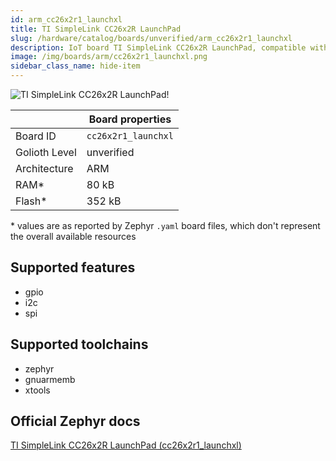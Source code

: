 ```yaml
---
id: arm_cc26x2r1_launchxl
title: TI SimpleLink CC26x2R LaunchPad
slug: /hardware/catalog/boards/unverified/arm_cc26x2r1_launchxl
description: IoT board TI SimpleLink CC26x2R LaunchPad, compatible with Golioth at unverified level.
image: /img/boards/arm/cc26x2r1_launchxl.png
sidebar_class_name: hide-item
---
```


[//]: # (This is an auto-generated file, do not edit! Changes to it will be lost upon re-generation)

![TI SimpleLink CC26x2R LaunchPad!](/img/boards/arm/cc26x2r1_launchxl.png "TI SimpleLink CC26x2R LaunchPad")

|                | Board properties     |
| -------------  | -------------------- |
| Board ID       | `cc26x2r1_launchxl` |
| Golioth Level  | unverified       |
| Architecture   | ARM |
| RAM*           | 80 kB |
| Flash*         | 352 kB |

\* values are as reported by Zephyr `.yaml` board files, which don't represent the overall available resources



## Supported features

* gpio
* i2c
* spi

## Supported toolchains

* zephyr
* gnuarmemb
* xtools

## Official Zephyr docs

[TI SimpleLink CC26x2R LaunchPad (cc26x2r1_launchxl)](https://docs.zephyrproject.org/latest/boards/arm/cc26x2r1_launchxl/doc/index.html)
